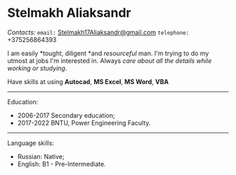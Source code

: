 # Stelmakh Aliaksandr

*Contacts:* `email:` Stelmakh17Aliaksandr@gmail.com
            `telephone:` +375256864393

I am easily *tought, diligent *and *resourceful* man. I'm trying to do my utmost at jobs I'm interested in. Always *care about all the details while working or studying*.

Have skills at using **Autocad**, **MS Excel**, **MS Word**, **VBA**

-------------------------

Education:
* 2006-2017 Secondary education;
* 2017-2022 BNTU, Power Engineering Faculty.

-------------------------

Language skills:
   - Russian: Native;
   - English: B1 - Pre-Intermediate.
